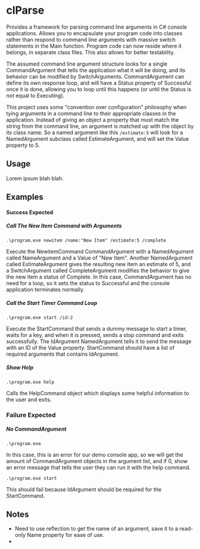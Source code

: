 # clParse
Provides a framework for parsing command line arguments in C# console applications. Allows you to 
encapsulate your program code into classes rather than respond to command line arguments with massive 
switch statements in the Main function.  Program code can now reside where it belongs, in separate class
files.  This also allows for better testability.

The assumed command line argument structure looks for a single CommandArgument that tells the application
what it will be doing, and its behavior can be modified by SwitchArguments.  CommandArgument can
define its own response loop, and will have a Status property of Successful once it is done, allowing 
you to loop until this happens (or until the Status is not equal to Executing).

This project uses some "convention over configuration" philosophy when tying arguments in a command
line to their appropriate classes in the application.  Instead of giving an object a property that
must match the string from the command line, an argument is matched up with the object by its class
name.  So a named argument like this `/estimate:5` will look for a NamedArgument subclass called
EstimateArgument, and will set the Value property to 5.

## Usage
Lorem ipsum blah blah.


## Examples

#### Success Expected

##### Call The New Item Command with Arguments
```
.\program.exe newitem /name:"New Item" /estimate:5 /complete
```
Execute the NewitemCommand CommandArgument with a NamedArgument called NameArgument and a Value of "New Item". 
Another NamedArgument called EstimateArgument gives the resulting new item an estimate of 5, and a 
SwitchArgument called CompleteArgument modifies the behavior to give the new item a status of Complete.
In this case, CommandArgument has no need for a loop, so it sets the status to Successful and the
console application terminates normally.

##### Call the Start Timer Command Loop
```
.\program.exe start /id:2 
```
Execute the StartCommand that sends a dummy message to start a timer, waits for a key, and when it is pressed, 
sends a stop command and exits successfully.  The IdArgument NamedArgument tells it to send the message with
an ID of the Value property.  StartCommand should have a list of required arguments that contains IdArgument.

##### Show Help
```
.\program.exe help
```
Calls the HelpCommand object which displays some helpful information to the user and exits.

### Failure Expected

##### No CommandArgument
```
.\program.exe
```
In this case, this is an error for our demo console app, so we will get the amount of CommandArgument objects
in the argument list, and if 0, show an error message that tells the user they can run it with the help command.

```
.\program.exe start
```
This should fail because IdArgument should be required for the StartCommand.

## Notes
 - Need to use reflection to get the name of an argument, save it to a read-only Name property for ease of use.
 - 